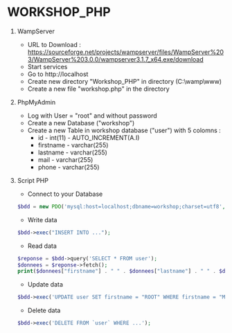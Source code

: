 # WORKSHOP_PHP

1. WampServer
    - URL to Download : https://sourceforge.net/projects/wampserver/files/WampServer%203/WampServer%203.0.0/wampserver3.1.7_x64.exe/download
    - Start services 
    - Go to http://localhost
    - Create new directory "Workshop_PHP" in directory (C:\wamp\www)
    - Create a new file "workshop.php" in the directory
    
2. PhpMyAdmin
    - Log with User = "root" and without password
    - Create a new Database ("workshop")
    - Create a new Table in workshop database ("user") with 5 colomns : 
        - id        - int(11)       - AUTO_INCREMENT(A.I)
        - firstname - varchar(255)
        - lastname  - varchar(255)
        - mail      - varchar(255)
        - phone     - varchar(255)

3. Script PHP
    - Connect to your Database 
    ```php
    $bdd = new PDO('mysql:host=localhost;dbname=workshop;charset=utf8', 'root', '');
    ```
    - Write data
    ```php
    $bdd->exec("INSERT INTO ...");
    ```
    - Read data
    ```php
    $reponse = $bdd->query('SELECT * FROM user');
    $donnees = $reponse->fetch();
    print($donnees["firstname"] . " " . $donnees["lastname"] . " " . $donnees["mail"] . " " . $donnees["phone"]);
    ```
    - Update data
    ```php
    $bdd->exec('UPDATE user SET firstname = "ROOT" WHERE firstname = "Maxence"');
    ```
    - Delete data
    ```php
   $bdd->exec('DELETE FROM `user` WHERE ...');
    ```
